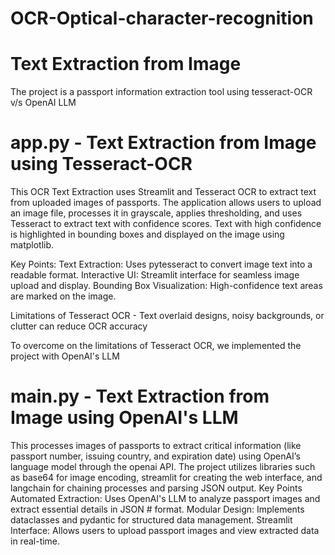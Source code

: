 # OCR-Optical-character-recognition
# Text Extraction from Image

The project is a passport information extraction tool using tesseract-OCR v/s OpenAI LLM

# app.py - Text Extraction from Image using Tesseract-OCR 

This OCR Text Extraction uses Streamlit and Tesseract OCR to extract text from uploaded images of passports. The application allows users to upload an image file, processes it in grayscale, applies thresholding, and uses Tesseract to extract text with confidence scores. Text with high confidence is highlighted in bounding boxes and displayed on the image using matplotlib.

Key Points:
Text Extraction: Uses pytesseract to convert image text into a readable format.
Interactive UI: Streamlit interface for seamless image upload and display.
Bounding Box Visualization: High-confidence text areas are marked on the image.

Limitations of Tesseract OCR - Text overlaid designs, noisy backgrounds, or clutter can reduce OCR accuracy

To overcome on the limitations of Tesseract OCR, we implemented the project with OpenAI's LLM

# main.py - Text Extraction from Image using OpenAI's LLM

This processes images of passports to extract critical information (like passport number, issuing country, and expiration date) using OpenAI’s language model through the openai API. The project utilizes libraries such as base64 for image encoding, streamlit for creating the web interface, and langchain for chaining processes and parsing JSON output.
Key Points
Automated Extraction: Uses OpenAI's LLM to analyze passport images and extract essential details in JSON # format.
Modular Design: Implements dataclasses and pydantic for structured data management.
Streamlit Interface: Allows users to upload passport images and view extracted data in real-time.
